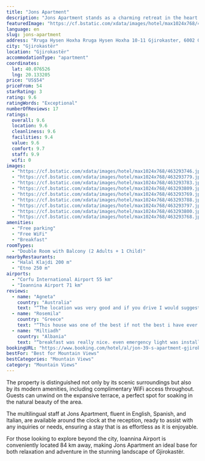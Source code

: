 ```yaml
---
title: "Jons Apartment"
description: "Jons Apartment stands as a charming retreat in the heart of Gjirokastër, offering breathtaking mountain views and a serene atmosphere just 45 km away from the tranquil Zaravina Lake."
featuredImage: "https://cf.bstatic.com/xdata/images/hotel/max1024x768/463293746.jpg?k=069f2430b08d055cc2b53c4aa30096462673a95e50b1caa85ab294e0a239e561&o=&hp=1"
language: en
slug: jons-apartment
address: "Rruga Hysen Hoxha Rruga Hysen Hoxha 10-11 Gjirokaster, 6002 Gjirokastër, Albania"
city: "Gjirokastër"
location: "Gjirokastër"
accommodationType: "apartment"
coordinates:
  lat: 40.076526
  lng: 20.133205
price: "US$54"
priceFrom: 54
starRating: 3
rating: 9.6
ratingWords: "Exceptional"
numberOfReviews: 17
ratings:
  overall: 9.6
  location: 9.6
  cleanliness: 9.6
  facilities: 9.4
  value: 9.6
  comfort: 9.7
  staff: 9.9
  wifi: 0
images:
  - "https://cf.bstatic.com/xdata/images/hotel/max1024x768/463293746.jpg?k=069f2430b08d055cc2b53c4aa30096462673a95e50b1caa85ab294e0a239e561&o=&hp=1"
  - "https://cf.bstatic.com/xdata/images/hotel/max1024x768/463293779.jpg?k=23db44b34af6254384a2a123c110727d73e1e8fd65f4d1896523620071019529&o=&hp=1"
  - "https://cf.bstatic.com/xdata/images/hotel/max1024x768/463293783.jpg?k=ce3e8ec16527e064afc1b44cd6e33759b242ada40d0d6145f65332e66146fbfd&o=&hp=1"
  - "https://cf.bstatic.com/xdata/images/hotel/max1024x768/463293809.jpg?k=aeb21d50cff5b26dee658c104183fb7d070d1dc9c3b115d276ca726c9cef6521&o=&hp=1"
  - "https://cf.bstatic.com/xdata/images/hotel/max1024x768/463293769.jpg?k=2700c459a962b2f3a0a6894e9aa22cd2c557ae488abac94acdb25479577eaead&o=&hp=1"
  - "https://cf.bstatic.com/xdata/images/hotel/max1024x768/463293788.jpg?k=e23394beb1fee9dd7a1667ba891a9b72e215228fc6e63d6a82504fa058c81b7f&o=&hp=1"
  - "https://cf.bstatic.com/xdata/images/hotel/max1024x768/463293797.jpg?k=d080d88c6fc316d68e298c7319f1a762e6425696e31515dd475df6a665482121&o=&hp=1"
  - "https://cf.bstatic.com/xdata/images/hotel/max1024x768/463293800.jpg?k=c1b634e0f8eddfd119fd3f474ea8ecd513ec235240b7fd107c5f6b29e6225e67&o=&hp=1"
  - "https://cf.bstatic.com/xdata/images/hotel/max1024x768/463293768.jpg?k=f126df9c3dd00e02d2864c3a8e3d35e279a47115d252470c9edfc199287705fe&o=&hp=1"
amenities:
  - "Free parking"
  - "Free WiFi"
  - "Breakfast"
roomTypes:
  - "Double Room with Balcony (2 Adults + 1 Child)"
nearbyRestaurants:
  - "Halal Klajdi 200 m"
  - "Etno 250 m"
airports:
  - "Corfu International Airport 55 km"
  - "Ioannina Airport 71 km"
reviews:
  - name: "Agneta"
    country: "Australia"
    text: "“The location was very good and if you drive I would suggest that you choose the bigger road following after the stadium rather than heading straight up towards the castle. The former made for an easy drive. The apartment is really close to the...”"
  - name: "Rosemila"
    country: "Greece"
    text: "“This house was one of the best if not the best i have ever been.The most clean,comfy,new and very well located.The view was amazing as you can see the whole town and the castle on your right.What i didn't expect was the breakfast which was full of...”"
  - name: "Miltiadh"
    country: "Albania"
    text: "“breakfast was really nice. even emergency light was installed in case of power outage”"
bookingURL: "https://www.booking.com/hotel/al/jon-39-s-apartment-gjirokaster.en-gb.html?aid=8035640"
bestFor: "Best for Mountain Views"
bestCategories: "Mountain Views"
category: "Mountain Views"
---
```


The property is distinguished not only by its scenic surroundings but also by its modern amenities, including complimentary WiFi access throughout. Guests can unwind on the expansive terrace, a perfect spot for soaking in the natural beauty of the area.

The multilingual staff at Jons Apartment, fluent in English, Spanish, and Italian, are available around the clock at the reception, ready to assist with any inquiries or needs, ensuring a stay that is as effortless as it is enjoyable.

For those looking to explore beyond the city, Ioannina Airport is conveniently located 84 km away, making Jons Apartment an ideal base for both relaxation and adventure in the stunning landscape of Gjirokastër.